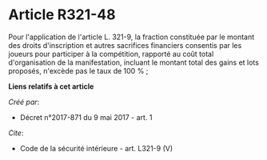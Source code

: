 # Article R321-48

Pour l'application de l'article L. 321-9, la fraction constituée par le montant des droits d'inscription et autres sacrifices
financiers consentis par les joueurs pour participer à la compétition, rapporté au coût total d'organisation de la
manifestation, incluant le montant total des gains et lots proposés, n'excède pas le taux de 100 % ;

**Liens relatifs à cet article**

_Créé par_:

  - Décret n°2017-871 du 9 mai 2017 - art. 1

_Cite_:

  - Code de la sécurité intérieure - art. L321-9 (V)
